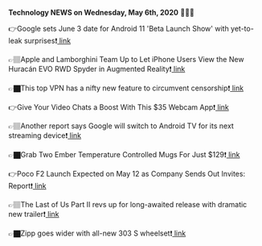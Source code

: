 <b>Technology NEWS on Wednesday, May 6th, 2020</b> 📡📡📡 

👉Google sets June 3 date for Android 11 'Beta Launch Show' with yet-to-leak surprises❗️<a href='https://techblock.club/?p=4589'> link</a>

👉🏽Apple and Lamborghini Team Up to Let iPhone Users View the New Huracán EVO RWD Spyder in Augmented Reality❗️<a href='https://techblock.club/?p=4591'> link</a>

👉🏿This top VPN has a nifty new feature to circumvent censorship❗️<a href='https://techblock.club/?p=4593'> link</a>

👉Give Your Video Chats a Boost With This $35 Webcam App❗️<a href='https://techblock.club/?p=4595'> link</a>

👉🏽Another report says Google will switch to Android TV for its next streaming device❗️<a href='https://techblock.club/?p=4597'> link</a>

👉🏿Grab Two Ember Temperature Controlled Mugs For Just $129❗️<a href='https://techblock.club/?p=4599'> link</a>

👉Poco F2 Launch Expected on May 12 as Company Sends Out Invites: Report❗️<a href='https://techblock.club/?p=4601'> link</a>

👉🏽The Last of Us Part II revs up for long-awaited release with dramatic new trailer❗️<a href='https://techblock.club/?p=4603'> link</a>

👉🏿Zipp goes wider with all-new 303 S wheelset❗️<a href='https://techblock.club/?p=4605'> link</a>

